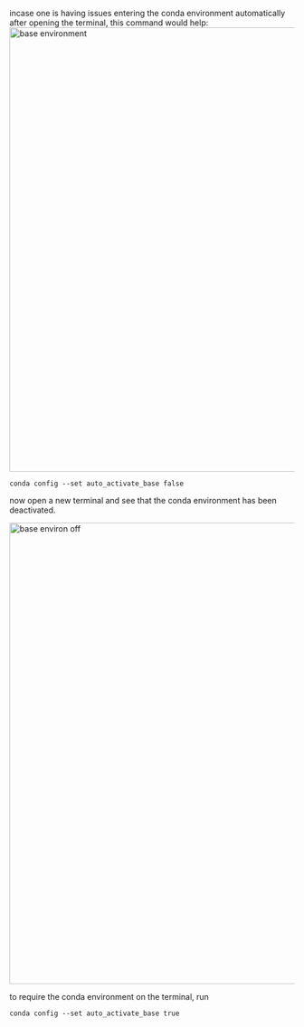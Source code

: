 incase one is having issues entering the conda environment automatically after opening the terminal, this command would help:
<img width="785" alt="base environment" src="https://github.com/delphine-boke/setting-up-mac/assets/55446293/84e3054e-907f-4475-ba81-32b960124edd">


``conda config --set auto_activate_base false``

now open a new terminal and see that the conda environment has been deactivated.

<img width="815" alt="base environ off" src="https://github.com/delphine-boke/setting-up-mac/assets/55446293/8138c9b9-9e49-422f-883a-e2647bc5bd09">



to require the conda environment on the terminal, run

``conda config --set auto_activate_base true``
